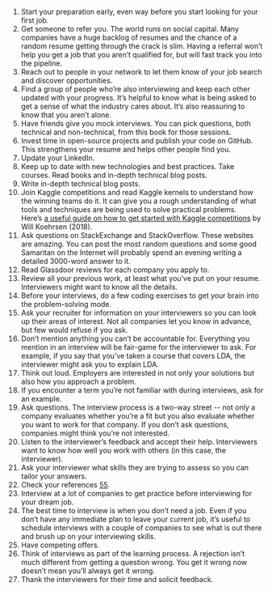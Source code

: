 1.  Start your preparation early, even way before you start looking for your first job.
2.  Get someone to refer you. The world runs on social capital. Many companies have a huge backlog of resumes and the chance of a random resume getting through the crack is slim. Having a referral won’t help you get a job that you aren’t qualified for, but will fast track you into the pipeline. 
3.  Reach out to people in your network to let them know of your job search and discover opportunities.
4.  Find a group of people who’re also interviewing and keep each other updated with your progress. It’s helpful to know what is being asked to get a sense of what the industry cares about. It’s also reassuring to know that you aren’t alone.
5.  Have friends give you mock interviews. You can pick questions, both technical and non-technical, from this book for those sessions.
6.  Invest time in open-source projects and publish your code on GitHub. This strengthens your resume and helps other people find you.
7.  Update your LinkedIn.
8.  Keep up to date with new technologies and best practices. Take courses. Read books and in-depth technical blog posts.
9.  Write in-depth technical blog posts.
10.  Join Kaggle competitions and read Kaggle kernels to understand how the winning teams do it. It can give you a rough understanding of what tools and techniques are being used to solve practical problems. Here’s [a useful guide on how to get started with Kaggle competitions](https://towardsdatascience.com/machine-learning-kaggle-competition-part-one-getting-started-32fb9ff47426) by Will Koehrsen (2018).
11.  Ask questions on StackExchange and StackOverflow. These websites are amazing. You can post the most random questions and some good Samaritan on the Internet will probably spend an evening writing a detailed 3000-word answer to it.
12.  Read Glassdoor reviews for each company you apply to.
13.  Review all your previous work, at least what you’ve put on your resume. Interviewers might want to know all the details.
14.  Before your interviews, do a few coding exercises to get your brain into the problem-solving mode.
15.  Ask your recruiter for information on your interviewers so you can look up their areas of interest. Not all companies let you know in advance, but few would refuse if you ask.
16.  Don’t mention anything you can’t be accountable for. Everything you mention in an interview will be fair-game for the interviewer to ask. For example, if you say that you’ve taken a course that covers LDA, the interviewer might ask you to explain LDA.
17.  Think out loud. Employers are interested in not only your solutions but also how you approach a problem.
18.  If you encounter a term you’re not familiar with during interviews, ask for an example.
19.  Ask questions. The interview process is a two-way street -- not only a company evaluates whether you’re a fit but you also evaluate whether you want to work for that company. If you don’t ask questions, companies might think you’re not interested.
20.  Listen to the interviewer’s feedback and accept their help. Interviewers want to know how well you work with others (in this case, the interviewer).
21.  Ask your interviewer what skills they are trying to assess so you can tailor your answers.
22.  Check your references [55](https://huyenchip.com/ml-interviews-book/contents/4.4.1-do%E2%80%99s.html#fn_55).
23.  Interview at a lot of companies to get practice before interviewing for your dream job.
24.  The best time to interview is when you don’t need a job. Even if you don’t have any immediate plan to leave your current job, it’s useful to schedule interviews with a couple of companies to see what is out there and brush up on your interviewing skills.
25.  Have competing offers.
26.  Think of interviews as part of the learning process. A rejection isn’t much different from getting a question wrong. You get it wrong now doesn’t mean you’ll always get it wrong.
27.  Thank the interviewers for their time and solicit feedback.